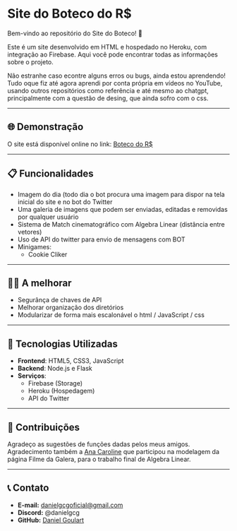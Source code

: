 # Site do Boteco do R$

Bem-vindo ao repositório do Site do Boteco! 🌟

Este é um site desenvolvido em HTML e hospedado no Heroku, com integração ao Firebase. Aqui você pode encontrar todas as informações sobre o projeto.

Não estranhe caso econtre alguns erros ou bugs, ainda estou aprendendo!
Tudo oque fiz até agora aprendi por conta própria em vídeos no YouTube, usando outros repositórios como referência e até mesmo ao chatgpt,
principalmente com a questão de desing, que ainda sofro com o css.

---

## 🌐 Demonstração

O site está disponível online no link:
[Boteco do R$](https://www.botecors.me)

---

## 📋 Funcionalidades

- Imagem do dia (todo dia o bot procura uma imagem para dispor na tela inicial do site e no bot do Twitter
- Uma galeria de imagens que podem ser enviadas, editadas e removidas por qualquer usuário
- Sistema de Match cinematográfico com Algebra Linear (distância entre vetores)
- Uso de API do twitter para envio de mensagens com BOT
- Minigames:
  - Cookie Cliker

---

## 👨‍🏭 A melhorar

- Segurânça de chaves de API
- Melhorar organização dos diretórios
- Modularizar de forma mais escalonável o html / JavaScript / css

---

## 🚀 Tecnologias Utilizadas

- **Frontend**: HTML5, CSS3, JavaScript
- **Backend**: Node.js e Flask
- **Serviços**:
  - Firebase (Storage)
  - Heroku (Hospedagem)
  - API do Twitter

---

## 🤝 Contribuições

Agradeço as sugestões de funções dadas pelos meus amigos.
Agradecimento também a [Ana Caroline](https://github.com/acarolls) que participou na modelagem
da página Filme da Galera, para o trabalho final de Algebra Linear.

---

## 📞 Contato

- **E-mail:** danielgcgoficial@gmail.com
- **Discord:** @danielgcg
- **GitHub:** [Daniel Goulart](https://github.com/danielgcg)

